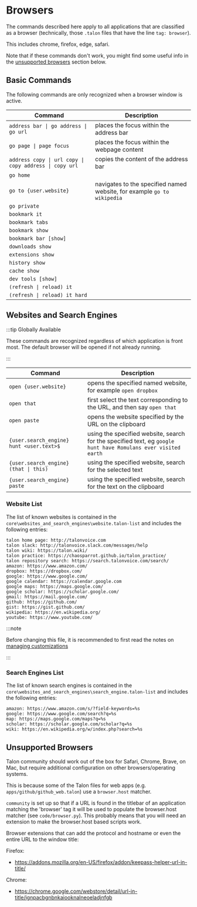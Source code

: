 # Browsers

The commands described here apply to all applications that are classified as a browser
(technically, those `.talon` files that have the line `tag: browser`).

This includes chrome, firefox, edge, safari.

Note that if these commands don't work, you might find some useful info in the [unsupported browsers](#unsupported-browsers) section below.

## Basic Commands

The following commands are only recognized when a browser window is active.

| Command                                                | Description                                                             |
| ------------------------------------------------------ | ----------------------------------------------------------------------- |
| `address bar \| go address \| go url`                  | places the focus within the address bar                                 |
| `go page \| page focus`                                | places the focus within the webpage content                             |
| `address copy \| url copy \| copy address \| copy url` | copies the content of the address bar                                   |
| `go home`                                              |                                                                         |
| `go to {user.website}`                                 | navigates to the specified named website, for example `go to wikipedia` |
| `go private`                                           |                                                                         |
| `bookmark it`                                          |                                                                         |
| `bookmark tabs`                                        |                                                                         |
| `bookmark show`                                        |                                                                         |
| `bookmark bar [show]`                                  |                                                                         |
| `downloads show`                                       |                                                                         |
| `extensions show`                                      |                                                                         |
| `history show`                                         |                                                                         |
| `cache show`                                           |                                                                         |
| `dev tools [show]`                                     |                                                                         |
| `(refresh \| reload) it`                               |                                                                         |
| `(refresh \| reload) it hard`                          |                                                                         |

## Websites and Search Engines

:::tip Globally Available

These commands are recognized regardless of which application is front most.
The default browser will be opened if not already running.

:::

| Command                                  | Description                                                                                                   |
| ---------------------------------------- | ------------------------------------------------------------------------------------------------------------- |
| `open {user.website}`                    | opens the specified named website, for example `open dropbox`                                                 |
| `open that`                              | first select the text corresponding to the URL, and then say `open that`                                      |
| `open paste`                             | opens the website specified by the URL on the clipboard                                                       |
| `{user.search_engine} hunt <user.text>$` | using the specified website, search for the specified text, eg `google hunt have Romulans ever visited earth` |
| `{user.search_engine} (that \| this)`    | using the specified website, search for the selected text                                                     |
| `{user.search_engine} paste`             | using the specified website, search for the text on the clipboard                                             |


### Website List

The list of known websites is contained in the `core\websites_and_search_engines\website.talon-list` and includes the following entries:

```
talon home page: http://talonvoice.com
talon slack: http://talonvoice.slack.com/messages/help
talon wiki: https://talon.wiki/
talon practice: https://chaosparrot.github.io/talon_practice/
talon repository search: https://search.talonvoice.com/search/
amazon: https://www.amazon.com/
dropbox: https://dropbox.com/
google: https://www.google.com/
google calendar: https://calendar.google.com
google maps: https://maps.google.com/
google scholar: https://scholar.google.com/
gmail: https://mail.google.com/
github: https://github.com/
gist: https://gist.github.com/
wikipedia: https://en.wikipedia.org/
youtube: https://www.youtube.com/
```


:::note

Before changing this file, it is recommended to first read the notes on [managing customizations](/docs/Customization/managing-customizations.md#overriding-cleanly)

:::

### Search Engines List


The list of known search engines is contained in the `core\websites_and_search_engines\search_engine.talon-list` and includes the following entries:
```
amazon: https://www.amazon.com/s/?field-keywords=%s
google: https://www.google.com/search?q=%s
map: https://maps.google.com/maps?q=%s
scholar: https://scholar.google.com/scholar?q=%s
wiki: https://en.wikipedia.org/w/index.php?search=%s
```

## Unsupported Browsers

Talon community should work out of the box for Safari, Chrome, Brave, on Mac, but require additional configuration on other browsers/operating systems.

This is because some of the Talon files for web apps (e.g. `apps/github/github_web.talon`) use a `browser.host` matcher. 

`community` is set up so that if a URL is found in the titlebar of an application matching the 'browser' tag it will be used to populate the browser.host matcher (see `code/browser.py`). This probably means that you will need an extension to make the browser.host based scripts work.

Browser extensions that can add the protocol and hostname or even the entire URL to the window title:

Firefox:

- https://addons.mozilla.org/en-US/firefox/addon/keepass-helper-url-in-title/

Chrome:

- https://chrome.google.com/webstore/detail/url-in-title/ignpacbgnbnkaiooknalneoeladjnfgb
